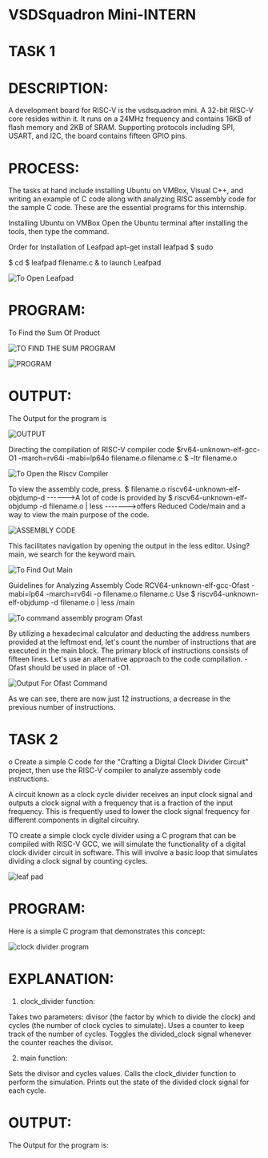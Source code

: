 # VSDSquadron Mini-INTERN

# TASK 1

# DESCRIPTION:

A development board for RISC-V is the vsdsquadron mini. A 32-bit RISC-V core resides within it. It runs on a 24MHz frequency and contains 16KB of flash memory and 2KB of SRAM. Supporting protocols including SPI, USART, and I2C, the board contains fifteen GPIO pins.

# PROCESS:

The tasks at hand include installing Ubuntu on VMBox, Visual C++, and writing an example of C code along with analyzing RISC assembly code for the sample C code. These are the essential programs for this internship.

Installing Ubuntu on VMBox Open the Ubuntu terminal after installing the tools, then type the command.


Order for Installation of Leafpad apt-get install leafpad $ sudo

 $ cd $ leafpad filename.c & to launch Leafpad

 ![To Open Leafpad](https://github.com/vinodini11/VSDSquadron-Mini-INTERN/assets/173384059/5ac9fcc7-2363-4219-ad11-a9aa96f3ba2a)

 # PROGRAM:
 To Find the Sum Of Product

 ![TO FIND THE SUM PROGRAM](https://github.com/vinodini11/VSDSquadron-Mini-INTERN/assets/173384059/340df625-8b93-41f0-9fc6-7dbd6e40cea2)

 ![PROGRAM](https://github.com/vinodini11/VSDSquadron-Mini-INTERN/assets/173384059/094195cd-567e-46d8-9f0e-b532b6093524)

 # OUTPUT:
 The Output for the program is

 ![OUTPUT](https://github.com/vinodini11/VSDSquadron-Mini-INTERN/assets/173384059/24adcd66-17ca-454b-8960-3bb998bf0c58)

 Directing the compilation of RISC-V compiler code $rv64-unknown-elf-gcc-O1 -march=rv64i -mabi=lp64o filename.o filename.c $ -ltr filename.o

 ![To Open the Riscv Compiler](https://github.com/vinodini11/VSDSquadron-Mini-INTERN/assets/173384059/c233f032-012e-4414-992b-1fe71633c3f9)

 To view the assembly code, press. $ filename.o riscv64-unknown-elf-objdump-d ------>A lot of code is provided by $ riscv64-unknown-elf-objdump -d filename.o | less ------->offers Reduced Code/main and a way to view the main purpose of the code.

![ASSEMBLY CODE](https://github.com/vinodini11/VSDSquadron-Mini-INTERN/assets/173384059/c44881f9-3afd-4aae-a649-c256e9142ffc)

This facilitates navigation by opening the output in the less editor.
Using?main, we search for the keyword main.

![To Find Out Main](https://github.com/vinodini11/VSDSquadron-Mini-INTERN/assets/173384059/bba41f05-53f2-43be-be54-6e88f5021fec)

Guidelines for Analyzing Assembly Code RCV64-unknown-elf-gcc-Ofast -mabi=lp64 -march=rv64i -o filename.o filename.c Use $ riscv64-unknown-elf-objdump -d filename.o | less /main

![To command assembly program Ofast](https://github.com/vinodini11/VSDSquadron-Mini-INTERN/assets/173384059/17812fb0-9ae1-4a2c-80fb-dd522a90845f)

By utilizing a hexadecimal calculator and deducting the address numbers provided at the leftmost end, let's count the number of instructions that are executed in the main block.
The primary block of instructions consists of fifteen lines.
Let's use an alternative approach to the code compilation. -Ofast should be used in place of -O1.

![Output For Ofast Command](https://github.com/vinodini11/VSDSquadron-Mini-INTERN/assets/173384059/eab0fb76-989d-43b8-bb8a-ac86beea2342)

As we can see, there are now just 12 instructions, a decrease in the previous number of instructions.


# TASK 2

o Create a simple C code for the "Crafting a Digital Clock Divider Circuit" project, then use the RISC-V compiler to analyze assembly code instructions.

A circuit known as a clock cycle divider receives an input clock signal and outputs a clock signal with a frequency that is a fraction of the input frequency. This is frequently used to lower the clock signal frequency for different components in digital circuitry.

TO create a simple clock cycle divider using a C program that can be compiled with RISC-V GCC, we will simulate the functionality of a digital clock divider circuit in software. This will involve a basic loop that simulates dividing a clock signal by counting cycles.

![leaf pad](https://github.com/vinodini11/VSDSquadron-Mini-INTERN/assets/173384059/ee863b93-0174-4ee2-acff-7b266513848d)

# PROGRAM:

Here is a simple C program that demonstrates this concept:

![clock divider program](https://github.com/vinodini11/VSDSquadron-Mini-INTERN/assets/173384059/9fa6ee1f-3635-4963-943e-063467305f87)

# EXPLANATION:

1. clock_divider function:

  Takes two parameters: divisor (the factor by which to divide the clock) and cycles (the number of clock cycles to simulate).
  Uses a counter to keep track of the number of cycles.
  Toggles the divided_clock signal whenever the counter reaches the divisor.

2. main function:

  Sets the divisor and cycles values.
  Calls the clock_divider function to perform the simulation.
  Prints out the state of the divided clock signal for each cycle.

# OUTPUT:

The Output for the program is:
















 

 
 


 



